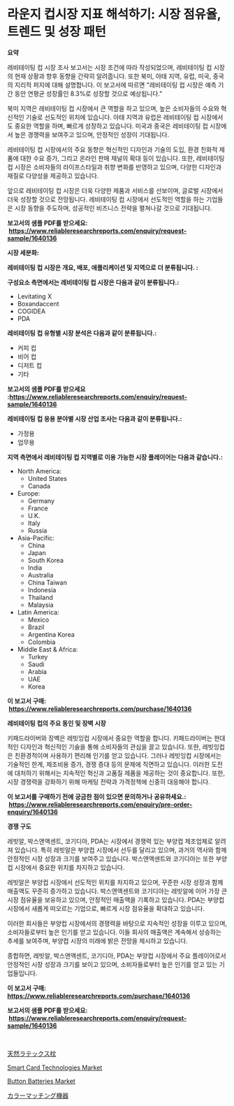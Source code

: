 <p><h1>라운지 컵시장 지표 해석하기: 시장 점유율, 트렌드 및 성장 패턴</h1></p><p><strong>요약</strong></p>
<p><p>레비테이팅 컵 시장 조사 보고서는 시장 조건에 따라 작성되었으며, 레비테이팅 컵 시장의 현재 상황과 향후 동향을 간략히 알려줍니다. 또한 북미, 아태 지역, 유럽, 미국, 중국의 지리적 퍼지에 대해 설명합니다. 이 보고서에 따르면 "레비테이팅 컵 시장은 예측 기간 동안 연평균 성장률인 8.3%로 성장할 것으로 예상됩니다."</p><p>북미 지역은 레비테이팅 컵 시장에서 큰 역할을 하고 있으며, 높은 소비자들의 수요와 혁신적인 기술로 선도적인 위치에 있습니다. 아태 지역과 유럽은 레비테이팅 컵 시장에서도 중요한 역할을 하며, 빠르게 성장하고 있습니다. 미국과 중국은 레비테이팅 컵 시장에서 높은 경쟁력을 보여주고 있으며, 안정적인 성장이 기대됩니다.</p><p>레비테이팅 컵 시장에서의 주요 동향은 혁신적인 디자인과 기술의 도입, 환경 친화적 제품에 대한 수요 증가, 그리고 온라인 판매 채널의 확대 등이 있습니다. 또한, 레비테이팅 컵 시장은 소비자들의 라이프스타일과 취향 변화를 반영하고 있으며, 다양한 디자인과 재질로 다양성을 제공하고 있습니다.</p><p>앞으로 레비테이팅 컵 시장은 더욱 다양한 제품과 서비스를 선보이며, 글로벌 시장에서 더욱 성장할 것으로 전망됩니다. 레비테이팅 컵 시장에서 선도적인 역할을 하는 기업들은 시장 동향을 주도하며, 성공적인 비즈니스 전략을 펼쳐나갈 것으로 기대됩니다.</p></p>
<p><strong>보고서의 샘플 PDF를 받으세요: &nbsp;<a href="https://www.reliableresearchreports.com/enquiry/request-sample/1640136">https://www.reliableresearchreports.com/enquiry/request-sample/1640136</a></strong></p>
<p><strong>시장 세분화:</strong></p>
<p><strong> 레비테이팅 컵 시장은 개요, 배포, 애플리케이션 및 지역으로 더 분류됩니다. :</strong></p>
<p><strong>구성요소 측면에서는 레비테이팅 컵 시장은 다음과 같이 분류됩니다.:</strong></p>
<p><ul><li>Levitating X</li><li>Boxandaccent</li><li>COGIDEA</li><li>PDA</li></ul></p>
<p><strong> 레비테이팅 컵 유형별 시장 분석은 다음과 같이 분류됩니다.:</strong></p>
<p><ul><li>커피 컵</li><li>비어 컵</li><li>디저트 컵</li><li>기타</li></ul></p>
<p><strong>보고서의 샘플 PDF를 받으세요 :<a href="https://www.reliableresearchreports.com/enquiry/request-sample/1640136">https://www.reliableresearchreports.com/enquiry/request-sample/1640136</a></strong></p>
<p><strong> 레비테이팅 컵 응용 분야별 시장 산업 조사는 다음과 같이 분류됩니다.:</strong></p>
<p><ul><li>가정용</li><li>업무용</li></ul></p>
<p><strong>지역 측면에서 레비테이팅 컵 지역별로 이용 가능한 시장 플레이어는 다음과 같습니다.:</strong></p>
<p><ul>
    <li>
        North America:
        <ul>
            <li>United States</li>
            <li>Canada</li>
        </ul>
    </li>
    <li>
        Europe:
        <ul>
            <li>Germany</li>
            <li>France</li>
            <li>U.K.</li>
            <li>Italy</li>
            <li>Russia</li>
        </ul>
    </li>
    <li>
        Asia-Pacific:
        <ul>
            <li>China</li>
            <li>Japan</li>
            <li>South Korea</li>
            <li>India</li>
            <li>Australia</li>
            <li>China Taiwan</li>
            <li>Indonesia</li>
            <li>Thailand</li>
            <li>Malaysia</li>
        </ul>
    </li>
    <li>
        Latin America:
        <ul>
            <li>Mexico</li>
            <li>Brazil</li>
            <li>Argentina Korea</li>
            <li>Colombia</li>
        </ul>
    </li>
    <li>
        Middle East & Africa:
        <ul>
            <li>Turkey</li>
            <li>Saudi</li>
            <li>Arabia</li>
            <li>UAE</li>
            <li>Korea</li>
        </ul>
    </li>
    </ul></p>
<p><strong>이 보고서 구매: &nbsp;<a href="https://www.reliableresearchreports.com/purchase/1640136">https://www.reliableresearchreports.com/purchase/1640136</a></strong></p>
<p><strong>레비테이팅 컵의 주요 동인 및 장벽 시장</strong></p>
<p><p>키패드라이버와 장벽은 레빗잉컵 시장에서 중요한 역할을 합니다. 키패드라이버는 현대적인 디자인과 혁신적인 기술을 통해 소비자들의 관심을 끌고 있습니다. 또한, 레빗잉컵은 친환경적이며 사용하기 편리해 인기를 얻고 있습니다. 그러나 레빗잉컵 시장에서는 기술적인 한계, 제조비용 증가, 경쟁 증대 등의 문제에 직면하고 있습니다. 이러한 도전에 대처하기 위해서는 지속적인 혁신과 고품질 제품을 제공하는 것이 중요합니다. 또한, 시장 경쟁력을 강화하기 위해 마케팅 전략과 가격정책에 신중히 대응해야 합니다.</p></p>
<p><strong>이 보고서를 구매하기 전에 궁금한 점이 있으면 문의하거나 공유하세요.: &nbsp;<a href="https://www.reliableresearchreports.com/enquiry/pre-order-enquiry/1640136">https://www.reliableresearchreports.com/enquiry/pre-order-enquiry/1640136</a></strong></p>
<p><strong>경쟁 구도</strong></p>
<p><p>레빗알, 박스앤액센트, 코기디아, PDA는 시장에서 경쟁력 있는 부양컵 제조업체로 알려져 있습니다. 특히 레빗알은 부양컵 시장에서 선두를 달리고 있으며, 과거의 역사와 함께 안정적인 시장 성장과 크기를 보여주고 있습니다. 박스앤액센트와 코기디아는 또한 부양컵 시장에서 중요한 위치를 차지하고 있습니다.</p><p>레빗알은 부양컵 시장에서 선도적인 위치를 차지하고 있으며, 꾸준한 시장 성장과 함께 매출액도 꾸준히 증가하고 있습니다. 박스앤액센트와 코기디아는 레빗알에 이어 가장 큰 시장 점유율을 보유하고 있으며, 안정적인 매출액을 기록하고 있습니다. PDA는 부양컵 시장에서 새롭게 떠오르는 기업으로, 빠르게 시장 점유율을 확대하고 있습니다.</p><p>이러한 회사들은 부양컵 시장에서의 경쟁력을 바탕으로 지속적인 성장을 이루고 있으며, 소비자들로부터 높은 인기를 얻고 있습니다. 이들 회사의 매출액은 계속해서 상승하는 추세를 보여주며, 부양컵 시장의 미래에 밝은 전망을 제시하고 있습니다.</p><p>종합하면, 레빗알, 박스앤액센트, 코기디아, PDA는 부양컵 시장에서 주요 플레이어로서 안정적인 시장 성장과 크기를 보이고 있으며, 소비자들로부터 높은 인기를 얻고 있는 기업들입니다.</p></p>
<p><strong>이 보고서 구매: &nbsp; <a href="https://www.reliableresearchreports.com/purchase/1640136">https://www.reliableresearchreports.com/purchase/1640136</a></strong></p>
<p><strong>보고서의 샘플 PDF를 받으세요: &nbsp;<a href="https://www.reliableresearchreports.com/enquiry/request-sample/1640136">https://www.reliableresearchreports.com/enquiry/request-sample/1640136</a></strong><strong></strong></p>
<p>&nbsp;</p>
<p><p><a href="https://github.com/vlcostes/Market-Research-Report-List-1/blob/main/300676410216.md">天然ラテックス枕</a></p><p><a href="https://github.com/Krish2023na/Market-Research-Report-List-3/blob/main/smart-card-technologies-market.md">Smart Card Technologies Market</a></p><p><a href="https://github.com/bmorecock/Market-Research-Report-List-2/blob/main/button-batteries-market.md">Button Batteries Market</a></p><p><a href="https://github.com/EstaSprer20231/Market-Research-Report-List-1/blob/main/327484610217.md">カラーマッチング機器</a></p></p>